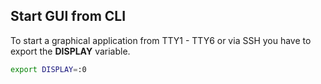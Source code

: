 ## Start GUI from CLI
To start a graphical application from TTY1 - TTY6 or via SSH you have to export the **DISPLAY** variable.

```bash
export DISPLAY=:0
```
